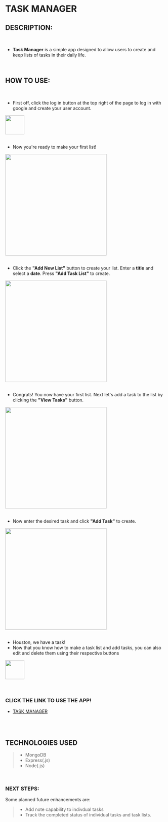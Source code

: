 # **TASK MANAGER**

## **DESCRIPTION:**
<br />
 
 - **Task Manager** is a simple app designed to allow users to create and keep lists of tasks in their daily life.

<br />


## **HOW TO USE:**

<br />

- First off, click the log in button at the top right of the page to log in with google and create your user account.
  <br />

<img src="https://i.imgur.com/uKjMAM7.png" height= 60px>

<br />
<br />

- Now you're ready to make your first list! 
  <br />

<img src="https://i.imgur.com/VILHt61.png" height= 320px>

<br />
<br />

- Click the **"Add New List"** button to create your list. Enter a **title** and select a **date**. Press **"Add Task List"** to create.
  <br />

<img src="https://i.imgur.com/feVAZvA.png" height= 320px>

<br />
<br />

- Congrats! You now have your first list. Next let's add a task to the list by clicking the **"View Tasks"** button. 
  <br />

<img src="https://i.imgur.com/uzEgvNq.png" height= 320px>

<br />
<br />

- Now enter the desired task and click **"Add Task"** to create.
  <br />

<img src="https://i.imgur.com/LlP5Xur.png" height= 320px>

<br />
<br />

- Houston, we have a task!
- Now that you know how to make a task list and add tasks, you can also edit and delete them using their respective buttons
  <br />

<img src="https://i.imgur.com/lfFR2Jw.png" height= 60px>

<br />
<br />
<br />

### **CLICK THE LINK TO USE THE APP!**

- <a href="https://stefantavares.github.io/Connect-Four/" target="_blank" rel="noreferrer noopener" >TASK MANAGER</a>

<br />
<br />

## **TECHNOLOGIES USED**

> - MongoDB
> - Express(.js)
> - Node(.js)

<br />

### **NEXT STEPS:**

Some planned future enhancements are:

> - Add note capability to indivdual tasks
> - Track the completed status of individual tasks and task lists.
